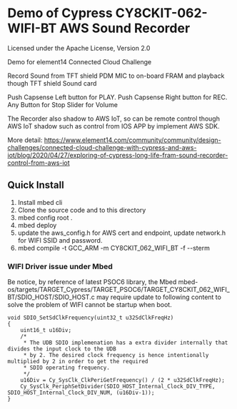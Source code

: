# Demo of Cypress CY8CKIT-062-WIFI-BT AWS Sound Recorder 

 Licensed under the Apache License, Version 2.0
 
Demo for  element14  Connected Cloud Challenge 

Record Sound from TFT shield PDM MIC to on-board FRAM and playback though TFT shield Sound card

Push Capsense Left button for PLAY.
Push Capsense Right button for REC.
Any Button for Stop
Slider for Volume

The Recorder also shadow to AWS IoT, so can be remote control though AWS IoT shadow such as control from IOS APP by implement AWS SDK.




More detail: 
https://www.element14.com/community/community/design-challenges/connected-cloud-challenge-with-cypress-and-aws-iot/blog/2020/04/27/exploring-of-cypress-long-life-fram-sound-recorder-control-from-aws-iot

## Quick Install 
1. Install mbed cli
2. Clone the source code and to this directory
3. mbed config root .
4. mbed deploy
5. update the aws_config.h for AWS cert and endpoint, update network.h for WIFI SSID and password.
6. mbed compile -t GCC_ARM -m CY8CKIT_062_WIFI_BT -f --sterm


### WIFI Driver issue under Mbed
Be notice, by reference of latest PSOC6 library, the Mbed
mbed-os/targets/TARGET_Cypress/TARGET_PSOC6/TARGET_CY8CKIT_062_WIFI_BT/SDIO_HOST/SDIO_HOST.c
may require update to following content to solve the problem of WIFI cannot be startup when boot.
```
void SDIO_SetSdClkFrequency(uint32_t u32SdClkFreqHz)
{
    uint16_t u16Div;
    /*
     * The UDB SDIO implemenation has a extra divider internally that divides the input clock to the UDB
     * by 2. The desired clock frequency is hence intentionally multiplied by 2 in order to get the required
     * SDIO operating frequency.
     */
    u16Div = Cy_SysClk_ClkPeriGetFrequency() / (2 * u32SdClkFreqHz);
    Cy_SysClk_PeriphSetDivider(SDIO_HOST_Internal_Clock_DIV_TYPE, SDIO_HOST_Internal_Clock_DIV_NUM, (u16Div-1));
}

```

